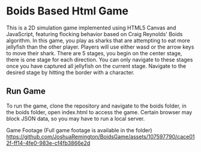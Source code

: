 # Boids Based Html Game

This is a 2D simulation game implemented using HTML5 Canvas and JavaScript, featuring flocking behavior based on Craig Reynolds' Boids algorithm. In this game, you play as sharks that are attempting to eat more jellyfish than the other player. Players will use either wasd or the arrow keys to move their shark. There are 5 stages, you begin on the center stage, there is one stage for each direction. You can only navigate to these stages once you have captured all jellyfish on the current stage. Navigate to the desired stage by hitting the border with a character.

## Run Game
To run the game, clone the repository and navigate to the boids folder, in the boids folder, open index.html to access the game. Certain browser may block JSON data, so you may have to run a local server.


Game Footage (Full game footage is available in the folder)
https://github.com/JoshuaRemington/BoidsGame/assets/107597790/cace012f-ff14-4fe0-983e-cf4fb3866e2d

